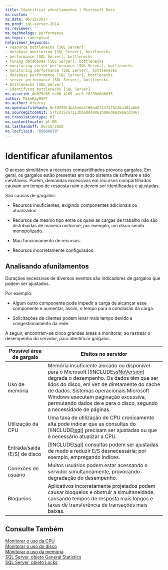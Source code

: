 ```yaml
---
title: Identificar afunilamentos | Microsoft Docs
ms.custom: ''
ms.date: 06/13/2017
ms.prod: sql-server-2014
ms.reviewer: ''
ms.technology: performance
ms.topic: conceptual
helpviewer_keywords:
- resource bottlenecks [SQL Server]
- database monitoring [SQL Server], bottlenecks
- performance [SQL Server], bottlenecks
- tuning databases [SQL Server], bottlenecks
- monitoring server performance [SQL Server], bottlenecks
- monitoring performance [SQL Server], bottlenecks
- database performance [SQL Server], bottlenecks
- server performance [SQL Server], bottlenecks
- bottlenecks [SQL Server]
- identifying bottlenecks [SQL Server]
ms.assetid: db079e65-ee80-4105-aec9-f8230d0d6635
author: MikeRayMSFT
ms.author: mikeray
ms.openlocfilehash: 8cf0299f4ba1eeb3f60ad2f24737b136a482a6b6
ms.sourcegitcommit: 57f1d15c67113bbadd40861b886d6929aacd3467
ms.translationtype: MT
ms.contentlocale: pt-BR
ms.lasthandoff: 06/18/2020
ms.locfileid: "85066839"
---
```

# <a name="identify-bottlenecks"></a>Identificar afunilamentos
  O acesso simultâneo a recursos compartilhados provoca gargalos. Em geral, os gargalos estão presentes em todo sistema de software e são inevitáveis. Porém, demandas excessivas em recursos compartilhados causam um tempo de resposta ruim e devem ser identificadas e ajustadas.  
  
 São causas de gargalos:  
  
-   Recursos insuficientes, exigindo componentes adicionais ou atualizados.  
  
-   Recursos de mesmo tipo entre os quais as cargas de trabalho não são distribuídas de maneira uniforme; por exemplo, um disco sendo monopolizado.  
  
-   Mau funcionamento de recursos.  
  
-   Recursos incorretamente configurados.  
  
## <a name="analyzing-bottlenecks"></a>Analisando afunilamentos  
 Durações excessivas de diversos eventos são indicadores de gargalos que podem ser ajustados.  
  
 Por exemplo:  
  
-   Algum outro componente pode impedir a carga de alcançar esse componente e aumentar, assim, o tempo para a conclusão da carga.  
  
-   Solicitações de clientes podem levar mais tempo devido a congestionamento da rede.  
  
 A seguir, encontram-se cinco grandes áreas a monitorar, ao rastrear o desempenho do servidor, para identificar gargalos.  
  
|Possível área de gargalo|Efeitos no servidor|  
|------------------------------|---------------------------|  
|Uso de memória|Memória insuficiente alocado ou disponível para o Microsoft [!INCLUDE[ssNoVersion](../../includes/ssnoversion-md.md)] degrada o desempenho. Os dados têm que ser lidos do disco, em vez de diretamente do cache de dados. Sistemas operacionais Microsoft Windows executam paginação excessiva, permutando dados de e para o disco, segundo a necessidade de páginas.|  
|Utilização da CPU|Uma taxa de utilização de CPU cronicamente alta pode indicar que as consultas do [!INCLUDE[tsql](../../includes/tsql-md.md)] precisam ser ajustadas ou que é necessário atualizar a CPU.|  
|Entrada/saída (E/S) de disco|[!INCLUDE[tsql](../../includes/tsql-md.md)] consultas podem ser ajustadas de modo a reduzir E/S desnecessária; por exemplo, empregando índices.|  
|Conexões de usuário|Muitos usuários podem estar acessando o servidor simultaneamente, provocando degradação do desempenho.|  
|Bloqueios|Aplicativos incorretamente projetados podem causar bloqueios e obstruir a simultaneidade, causando tempos de resposta mais longos e taxas de transferência de transações mais baixas.|  
  
## <a name="see-also"></a>Consulte Também  
 [Monitorar o uso da CPU](../performance-monitor/monitor-cpu-usage.md)   
 [Monitorar o uso do disco](../performance-monitor/monitor-disk-usage.md)   
 [Monitorar o uso da memória](../performance-monitor/monitor-memory-usage.md)   
 [SQL Server, objeto General Statistics](../performance-monitor/sql-server-general-statistics-object.md)   
 [SQL Server, objeto Locks](../performance-monitor/sql-server-locks-object.md)  
  
  
